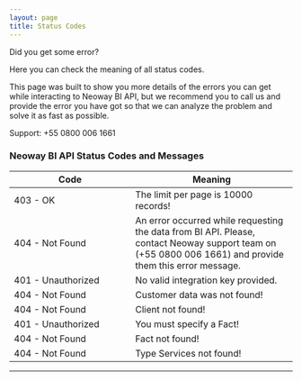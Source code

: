 ```yaml
---
layout: page
title: Status Codes
---
```



<div class="message">
  Did you get some error?
</div>

Here you can check the meaning of all status codes.

This page was built to show you more details of the errors you can get while interacting to Neoway BI API, but we recommend you to call us and provide the error you have got so that we can analyze the problem and solve it as fast as possible.

Support: +55 0800 006 1661


### Neoway BI API Status Codes and Messages
<table>
  <thead>
    <tr>
      <th width="200">Code</th>
      <th>Meaning</th>
    </tr>
  </thead>
  <tbody>
    <tr>
      <td>403 - OK</td>
      <td>The limit per page is 10000 records!</td>
    </tr>
    <tr>
      <td>404 - Not Found</td>
      <td>An error occurred while requesting the data from BI API. Please, contact Neoway support team on (+55 0800 006 1661) and provide them this error message.</td>
    </tr>
    <tr>
      <td>401 - Unauthorized</td>
      <td>No valid integration key provided.</td>
    </tr>
    <tr>
      <td>404 - Not Found</td>
      <td>Customer data was not found!</td>
    </tr>
    <tr>
      <td>404 - Not Found</td>
      <td>Client not found!</td>
    </tr>
    <tr>
      <td>401 - Unauthorized</td>
      <td>You must specify a Fact!</td>
    </tr>
    <tr>
      <td>404 - Not Found</td>
      <td>Fact not found!</td>
    </tr>
    <tr>
      <td>404 - Not Found</td>
      <td>Type Services not found!</td>
    </tr>
  </tbody>
</table>

-----